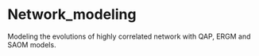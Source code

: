 # Network_modeling
Modeling the evolutions of highly correlated network with QAP, ERGM and SAOM models.
